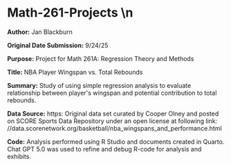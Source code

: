 # Math-261-Projects \n
**Author:** Jan Blackburn

**Original Date Submission:** 9/24/25

**Purpose:** Project for Math 261A: Regression Theory and Methods

**Title:** NBA Player Wingspan vs. Total Rebounds

**Summary:** Study of using simple regression analysis to evaluate relationship between player's wingspan and potential contribution to total rebounds. 

**Data Source:** https: Original data set curated by Cooper Olney and posted on SCORE Sports Data Repository under an open license at following link: //data.scorenetwork.org/basketball/nba_wingspans_and_performance.html

**Code:** Analysis performed using R Studio and documents created in Quarto. Chat GPT 5.0 was used to refine and debug R-code for analysis and exhibits.

